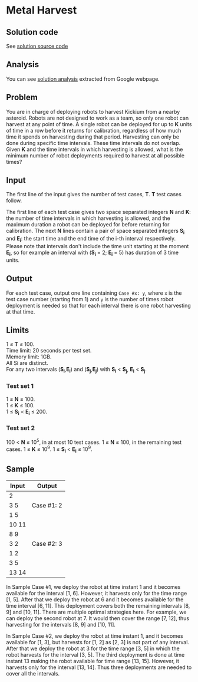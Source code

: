 # Metal Harvest

## Solution code

See [solution source code](/Round%20F/Metal%20Harvest/solution.js)

## Analysis

You can see [solution analysis](/Round%20F/Metal%20Harvest/analysis.md) extracted from Google webpage.

## Problem

You are in charge of deploying robots to harvest Kickium from a nearby asteroid. Robots are not designed to work as a team, so only one robot can harvest at any point of time. A single robot can be deployed for up to **K** units of time in a row before it returns for calibration, regardless of how much time it spends on harvesting during that period. Harvesting can only be done during specific time intervals. These time intervals do not overlap. Given **K** and the time intervals in which harvesting is allowed, what is the minimum number of robot deployments required to harvest at all possible times?

## Input

The first line of the input gives the number of test cases, **T**. **T** test cases follow.

The first line of each test case gives two space separated integers **N** and **K**: the number of time intervals in which harvesting is allowed, and the maximum duration a robot can be deployed for before returning for calibration.
The next **N** lines contain a pair of space separated integers **S<sub>i</sub>** and **E<sub>i</sub>**: the start time and the end time of the i-th interval respectively. Please note that intervals don't include the time unit starting at the moment **E<sub>i</sub>**, so for example an interval with (**S<sub>i</sub>** = 2; **E<sub>i</sub>** = 5) has duration of 3 time units.

## Output

For each test case, output one line containing `Case #x: y`, where `x` is the test case number (starting from 1) and `y` is the number of times robot deployment is needed so that for each interval there is one robot harvesting at that time.

## Limits

1 ≤ **T** ≤ 100.<br>
Time limit: 20 seconds per test set.<br>
Memory limit: 1GB.<br>
All Si are distinct.<br>
For any two intervals (**S<sub>i</sub>**,**E<sub>i</sub>**) and (**S<sub>j</sub>**,**E<sub>j</sub>**) with **S<sub>i</sub>** < **S<sub>j</sub>**, **E<sub>i</sub>** < **S<sub>j</sub>**.

### Test set 1

1 ≤ **N** ≤ 100.<br>
1 ≤ **K** ≤ 100.<br>
1 ≤ **S<sub>i</sub>** < **E<sub>i</sub>** ≤ 200.

### Test set 2

100 < **N** ≤ 10<sup>5</sup>, in at most 10 test cases.
1 ≤ **N** ≤ 100, in the remaining test cases.
1 ≤ **K** ≤ 10<sup>9</sup>.
1 ≤ **S<sub>i</sub>** < **E<sub>i</sub>** ≤ 10<sup>9</sup>.

## Sample

| Input | Output     |
| ----- | ---------- |
| 2     |            |
| 3 5   | Case #1: 2 |
| 1 5   |            |
| 10 11 |            |
| 8 9   |            |
| 3 2   | Case #2: 3 |
| 1 2   |            |
| 3 5   |            |
| 13 14 |            |

In Sample Case #1, we deploy the robot at time instant 1 and it becomes available for the interval [1, 6]. However, it harvests only for the time range [1, 5]. After that we deploy the robot at 6 and it becomes available for the time interval [6, 11]. This deployment covers both the remaining intervals [8, 9] and [10, 11]. There are multiple optimal strategies here. For example, we can deploy the second robot at 7. It would then cover the range [7, 12], thus harvesting for the intervals [8, 9] and [10, 11].

In Sample Case #2, we deploy the robot at time instant 1, and it becomes available for [1, 3], but harvests for [1, 2] as [2, 3] is not part of any interval. After that we deploy the robot at 3 for the time range [3, 5] in which the robot harvests for the interval [3, 5]. The third deployment is done at time instant 13 making the robot available for time range [13, 15]. However, it harvests only for the interval [13, 14]. Thus three deployments are needed to cover all the intervals.
